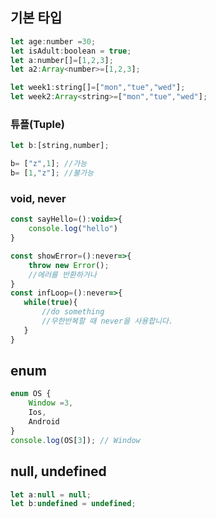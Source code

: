 ## 기본 타입

 ```javascript
let age:number =30;
let isAdult:boolean = true;
let a:number[]=[1,2,3];
let a2:Array<number>=[1,2,3];

let week1:string[]=["mon","tue","wed"];
let week2:Array<string>=["mon","tue","wed"];

```

### 튜플(Tuple)
```javascript
let b:[string,number];

b= ["z",1]; //가능
b= [1,"z"]; //불가능
```

### void, never
```javascript
const sayHello=():void=>{
    console.log("hello")
}
```
```javascript
const showError=():never=>{
    throw new Error();
    //에러를 반환하거나
}
const infLoop=():never=>{
   while(true){
       //do something
       //무한반복할 때 never을 사용합니다.
   }
}
```
## enum
```javascript
enum OS {
    Window =3,
    Ios,
    Android
}
console.log(OS[3]); // Window
```

## null, undefined
```javascript
let a:null = null;
let b:undefined = undefined;
```